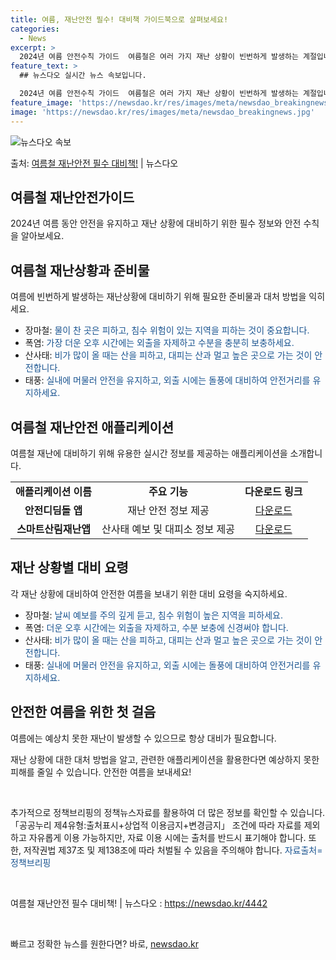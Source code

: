 ```yaml
---
title: 여름, 재난안전 필수! 대비책 가이드북으로 살펴보세요!
categories:
  - News
excerpt: >
  2024년 여름 안전수칙 가이드  여름철은 여러 가지 재난 상황이 빈번하게 발생하는 계절입니다. 이번 블로그…
feature_text: >
  ## 뉴스다오 실시간 뉴스 속보입니다.

  2024년 여름 안전수칙 가이드  여름철은 여러 가지 재난 상황이 빈번하게 발생하는 계절입니다. 이번 블로그…
feature_image: 'https://newsdao.kr/res/images/meta/newsdao_breakingnews.jpg'
image: 'https://newsdao.kr/res/images/meta/newsdao_breakingnews.jpg'
---
```


![뉴스다오 속보](https://newsdao.kr/res/images/meta/newsdao_breakingnews.jpg)

<p>출처: <a href="https://newsdao.kr/4442" rel="dofollow">여름철 재난안전 필수 대비책!</a> | 뉴스다오</p>

<h2 data-ke-size="size26">여름철 재난안전가이드</h2>
<p data-ke-size="size16">2024년 여름 동안 안전을 유지하고 재난 상황에 대비하기 위한 필수 정보와 안전 수칙을 알아보세요.</p>

<h2>여름철 재난상황과 준비물</h2>
<p data-ke-size="size16">여름에 빈번하게 발생하는 재난상황에 대비하기 위해 필요한 준비물과 대처 방법을 익히세요.</p>

<ul>
    <li>장마철: <span style="color: #1a5490;">물이 찬 곳은 피하고, 침수 위험이 있는 지역을 피하는 것이 중요합니다.</span></li>
    <li>폭염: <span style="color: #1a5490;">가장 더운 오후 시간에는 외출을 자제하고 수분을 충분히 보충하세요.</span></li>
    <li>산사태: <span style="color: #1a5490;">비가 많이 올 때는 산을 피하고, 대피는 산과 멀고 높은 곳으로 가는 것이 안전합니다.</span></li>
    <li>태풍: <span style="color: #1a5490;">실내에 머물러 안전을 유지하고, 외출 시에는 돌풍에 대비하여 안전거리를 유지하세요.</span></li>
</ul>

<h2>여름철 재난안전 애플리케이션</h2>
<p data-ke-size="size16">여름철 재난에 대비하기 위해 유용한 실시간 정보를 제공하는 애플리케이션을 소개합니다.</p>

<table>
    <tr>
        <td style="text-align: center; height: 17px;"><b>애플리케이션 이름</b></td>
        <td style="text-align: center; height: 17px;"><b>주요 기능</b></td>
        <td style="text-align: center; height: 17px;"><b>다운로드 링크</b></td>
    </tr>
    <tr>
        <td style="text-align: center; height: 17px;"><b>안전디딤돌 앱</b></td>
        <td style="text-align: center; height: 17px;">재난 안전 정보 제공</td>
        <td style="text-align: center; height: 17px;"><a href="#">다운로드</a></td>
    </tr>
    <tr>
        <td style="text-align: center; height: 17px;"><b>스마트산림재난앱</b></td>
        <td style="text-align: center; height: 17px;">산사태 예보 및 대피소 정보 제공</td>
        <td style="text-align: center; height: 17px;"><a href="#">다운로드</a></td>
    </tr>
</table>

<h2>재난 상황별 대비 요령</h2>
<p data-ke-size="size16">각 재난 상황에 대비하여 안전한 여름을 보내기 위한 대비 요령을 숙지하세요.</p>

<ul>
    <li>장마철: <span style="color: #1a5490;">날씨 예보를 주의 깊게 듣고, 침수 위험이 높은 지역을 피하세요.</span></li>
    <li>폭염: <span style="color: #1a5490;">더운 오후 시간에는 외출을 자제하고, 수분 보충에 신경써야 합니다.</span></li>
    <li>산사태: <span style="color: #1a5490;">비가 많이 올 때는 산을 피하고, 대피는 산과 멀고 높은 곳으로 가는 것이 안전합니다.</span></li>
    <li>태풍: <span style="color: #1a5490;">실내에 머물러 안전을 유지하고, 외출 시에는 돌풍에 대비하여 안전거리를 유지하세요.</span></li>
</ul>

<h2>안전한 여름을 위한 첫 걸음</h2>
<p data-ke-size="size16">여름에는 예상치 못한 재난이 발생할 수 있으므로 항상 대비가 필요합니다.</p>

<p data-ke-size="size16">재난 상황에 대한 대처 방법을 알고, 관련한 애플리케이션을 활용한다면 예상하지 못한 피해를 줄일 수 있습니다. 안전한 여름을 보내세요!</p>

<p data-ke-size="size16">&nbsp;</p>

<p data-ke-size="size16">추가적으로 정책브리핑의 정책뉴스자료를 활용하여 더 많은 정보를 확인할 수 있습니다. 「공공누리 제4유형:출처표시+상업적 이용금지+변경금지」 조건에 따라 자료를 제외하고 자유롭게 이용 가능하지만, 자료 이용 시에는 출처를 반드시 표기해야 합니다. 또한, 저작권법 제37조 및 제138조에 따라 처벌될 수 있음을 주의해야 합니다. <span style="color: #1a5490;">자료출처=정책브리핑 </span></p>

<p data-ke-size="size16">&nbsp;</p>

<p data-ke-size="size16">여름철 재난안전 필수 대비책! | 뉴스다오 : <a href="https://newsdao.kr/4442">https://newsdao.kr/4442</a></p>
<p data-ke-size="size16">&nbsp;</p>
 

빠르고 정확한 뉴스를 원한다면? 바로, <a href="https://newsdao.kr" rel="dofollow">newsdao.kr</a>


